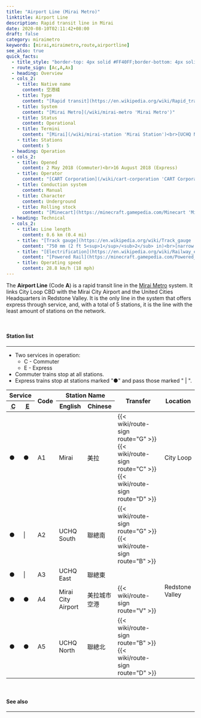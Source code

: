 ```yaml
---
title: "Airport Line (Mirai Metro)"
linktitle: Airport Line
description: Rapid transit line in Mirai
date: 2020-08-10T02:11:42+08:00
draft: false
category: miraimetro
keywords: [mirai,miraimetro,route,airportline]
see_also: true
quick_facts:
  - title_style: "border-top: 4px solid #FF40FF;border-bottom: 4px solid #AB2FA1;padding:2px 0;"
  - route_sign: [Ac,A,Ax]
  - heading: Overview
  - cols_2:
    - title: Native name
      content: 空港綫
    - title: Type
      content: "[Rapid transit](https://en.wikipedia.org/wiki/Rapid_transit 'Rapid transit')"
    - title: System
      content: "[Mirai Metro](/wiki/mirai-metro 'Mirai Metro')"
    - title: Status
      content: Operational
    - title: Termini
      content: "[Mirai](/wiki/mirai-station 'Mirai Station')<br>[UCHQ North](/wiki/uchq-north-station 'UCHQ North')"
    - title: Stations
      content: 5
  - heading: Operation
  - cols_2:
    - title: Opened
      content: 2 May 2018 (Commuter)<br>16 August 2018 (Express)
    - title: Operator
      content: "[CART Corporation](/wiki/cart-corporation 'CART Corporation')"
    - title: Conduction system
      content: Manual
    - title: Character
      content: Underground
    - title: Rolling stock
      content: "[Minecart](https://minecraft.gamepedia.com/Minecart 'Minecart')<br>(Magenta [Concrete](https://minecraft.gamepedia.com/Concrete 'Concrete'))"
  - heading: Technical
  - cols_2:
    - title: Line length
      content: 0.6 km (0.4 mi)
    - title: "[Track gauge](https://en.wikipedia.org/wiki/Track_gauge 'Track gauge')"
      content: "750 mm (2 ft ​5<sup>1</sup>/<sub>2</sub> in)<br>[narrow gauge](https://en.wikipedia.org/wiki/Narrow-gauge_railway 'Narrow-gauge railway')"
    - title: "[Electrification](https://en.wikipedia.org/wiki/Railway_electrification_system 'Railway electrification system')"
      content: "[Powered Rail](https://minecraft.gamepedia.com/Powered_Rail 'Powered Rail')"
    - title: Operating speed
      content: 28.8 km/h (18 mph)
---
```


The **Airport Line** (Code **A**) is a rapid transit line in the [Mirai Metro](/wiki/mirai-metro "Mirai Metro") system. It links City Loop CBD with the Mirai City Airport and the United Cities Headquarters in Redstone Valley. It is the only line in the system that offers express through service, and, with a total of 5 stations, it is the line with the least amount of stations on the network.

<br>

#### Station list

---

- Two services in operation:
  - C - Commuter
  - E - Express
- Commuter trains stop at all stations.
- Express trains stop at stations marked \"●\" and pass those marked \" \| \".

 <div class="table-responsive">
  <table class="table table-sm table-bordered table-700 text-center">
    <thead class="thead-light">
      <tr>
        <th colspan="2">Service</th>
        <th rowspan="2" class="align-middle">Code</th>
        <th colspan="2">Station Name</th>
        <th rowspan="2" class="align-middle">Transfer</th>
        <th rowspan="2" class="align-middle">Location</th>
      </tr>
      <tr>
        <th>
          <abbr title="Commuter">C</abbr>
        </th>
        <th>
          <abbr title="Express">E</abbr>
        </th>
        <th>English</th>
        <th>Chinese</th>
      </tr>
    </thead>
    <tbody>
      <tr>
        <td>●</td>
        <td>●</td>
        <td>
          <span class="station-code station-code-sm station-code-ac rounded-circle">A1</span>
        </td>
        <td>Mirai</td>
        <td>美拉</td>
        <td>
          {{< wiki/route-sign route="G" >}}
          {{< wiki/route-sign route="C" >}}
          {{< wiki/route-sign route="D" >}}
        </td>
        <td>City Loop</td>
      </tr>
      <tr>
        <td>●</td>
        <td>|</td>
        <td>
          <span class="station-code station-code-sm station-code-al rounded-circle">A2</span>
        </td>
        <td>UCHQ South</td>
        <td>聯總南</td>
        <td>
          {{< wiki/route-sign route="G" >}}
          {{< wiki/route-sign route="B" >}}
        </td>
        <td rowspan="4">Redstone Valley</td>
      </tr>
      <tr>
        <td>●</td>
        <td>|</td>
        <td>
          <span class="station-code station-code-sm station-code-al rounded-circle">A3</span>
        </td>
        <td>UCHQ East</td>
        <td>聯總東</td>
        <td></td>
      </tr>
      <tr>
        <td>●</td>
        <td>●</td>
        <td>
          <span class="station-code station-code-sm station-code-ac rounded-circle">A4</span>
        </td>
        <td>Mirai City Airport</td>
        <td>美拉城市空港</td>
        <td>
          {{< wiki/route-sign route="V" >}}
        </td>
      </tr>
      <tr>
        <td>●</td>
        <td>●</td>
        <td>
          <span class="station-code station-code-sm station-code-ac rounded-circle">A5</span>
        </td>
        <td>UCHQ North</td>
        <td>聯總北</td>
        <td>
          {{< wiki/route-sign route="B" >}}
          {{< wiki/route-sign route="D" >}}
        </td>
      </tr>
    </tbody>
  </table>
 </div>

 <br>

 #### See also

 ---